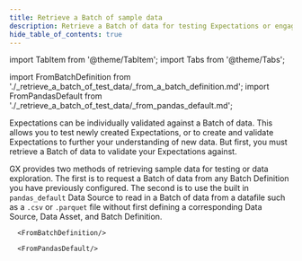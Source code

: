 ```yaml
---
title: Retrieve a Batch of sample data
description: Retrieve a Batch of data for testing Expectations or engaging in data exploration.
hide_table_of_contents: true
---
```

import TabItem from '@theme/TabItem';
import Tabs from '@theme/Tabs';

import FromBatchDefinition from './_retrieve_a_batch_of_test_data/_from_a_batch_definition.md';
import FromPandasDefault from './_retrieve_a_batch_of_test_data/_from_pandas_default.md';

Expectations can be individually validated against a Batch of data.  This allows you to test newly created Expectations, or to create and validate Expectations to further your understanding of new data.  But first, you must retrieve a Batch of data to validate your Expectations against.

GX provides two methods of retrieving sample data for testing or data exploration.  The first is to request a Batch of data from any Batch Definition you have previously configured.  The second is to use the built in `pandas_default` Data Source to read in a Batch of data from a datafile such as a `.csv` or `.parquet` file without first defining a corresponding Data Source, Data Asset, and Batch Definition.


<Tabs queryString="method" groupId="method" defaultValue='from_a_batch_definition'>

   <TabItem value="from_a_batch_definition" label="Batch Definition">

      <FromBatchDefinition/>

   </TabItem>

   <TabItem value="from_pandas_default" label="pandas_default">

      <FromPandasDefault/>

   </TabItem>

</Tabs>